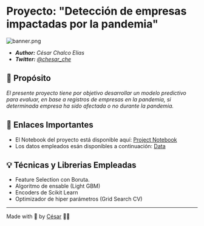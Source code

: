 # Proyecto: "Detección de empresas impactadas por la pandemia"

![banner.png](https://www.perth.ca/en/town-hall/resources/Images/COVID-19-banner.jpg)


- ***Author:*** *César Chalco Elias*
- ***Twitter:*** *[@chesar_che](https://twitter.com/chesar_che)*

## 🎯 Propósito

*El presente proyecto tiene por objetivo desarrollar un modelo predictivo para evaluar, en base a registros de empresas en la pandemia, si determinada empresa ha sido afectada o no durante la pandemia.*

## 🔗 Enlaces Importantes

- El Notebook del proyecto está disponible aquí: [Project Notebook](https://github.com/Chesar832/Deteccion-de-empresas-impactadas-por-la-pandemia/blob/master/Notebook%20-%20Supervised%20Learning.ipynb)
- Los datos empleados esán disponibles a continuación: [Data](https://github.com/Chesar832/Deteccion-de-empresas-impactadas-por-la-pandemia/blob/master/data/file.csv)

## 💡 Técnicas y Librerias Empleadas

- Feature Selection con Boruta.
- Algoritmo de ensable (Light GBM)
- Encoders de Scikit Learn
- Optimizador de hiper parámetros (Grid Search CV)

--------------------------------------------------------------------

Made with 💙 by [César](https://github.com/Chesar832) 👨‍💻
